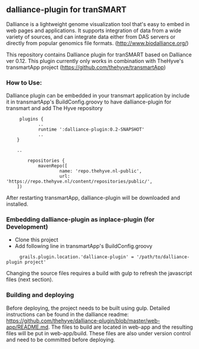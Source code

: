 ## dalliance-plugin for tranSMART

Dalliance is a lightweight genome visualization tool that's easy to embed in web pages and applications. It supports integration of data from a wide variety of sources, and can integrate data either from DAS servers or directly from popular genomics file formats. (http://www.biodalliance.org/)

This repository contains Dalliance plugin for tranSMART based on Dalliance ver 0.12. This plugin currently only works in combination with TheHyve's transmartApp project (https://github.com/thehyve/transmartApp)

### How to Use:

Dalliance plugin can be embedded in your transmart application by include it in transmartApp's BuildConfig.groovy to have dalliance-plugin for transmart and add The Hyve repository

```
     plugins {
            ..
            runtime ':dalliance-plugin:0.2-SNAPSHOT'
            ..
    }
    
    ..
    
        repositories {
            mavenRepo([
                    name: 'repo.thehyve.nl-public',
                    url: 'https://repo.thehyve.nl/content/repositories/public/',
    ])
```

After restarting transmartApp, dalliance-plugin will be downloaded and installed.


### Embedding dalliance-plugin as inplace-plugin (for Development)

- Clone this project
- Add following line in transmartApp's BuildConfig.groovy  

```
     grails.plugin.location.'dalliance-plugin' = '/path/to/dalliance-plugin project'
```

Changing the source files requires a build with gulp to refresh the javascript files (next section).


### Building and deploying

Before deploying, the project needs to be built using gulp. Detailed instructions can be found in the dalliance readme: https://github.com/thehyve/dalliance-plugin/blob/master/web-app/README.md. The files to build are located in web-app and the resulting files will be put in web-app/build. These files are also under version control and need to be committed before deploying.
